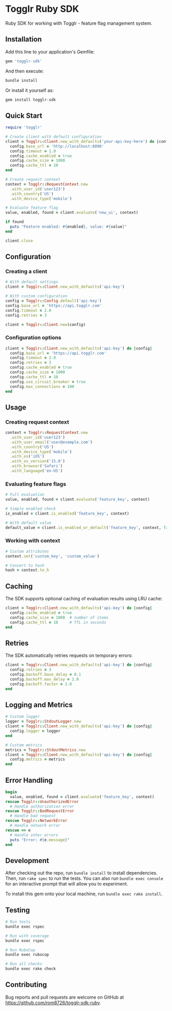# Togglr Ruby SDK

Ruby SDK for working with Togglr - feature flag management system.

## Installation

Add this line to your application's Gemfile:

```ruby
gem 'togglr-sdk'
```

And then execute:

```bash
bundle install
```

Or install it yourself as:

```bash
gem install togglr-sdk
```

## Quick Start

```ruby
require 'togglr'

# Create client with default configuration
client = Togglr::Client.new_with_defaults('your-api-key-here') do |config|
  config.base_url = 'http://localhost:8090'
  config.timeout = 1.0
  config.cache_enabled = true
  config.cache_size = 1000
  config.cache_ttl = 10
end

# Create request context
context = Togglr::RequestContext.new
  .with_user_id('user123')
  .with_country('US')
  .with_device_type('mobile')

# Evaluate feature flag
value, enabled, found = client.evaluate('new_ui', context)

if found
  puts "Feature enabled: #{enabled}, value: #{value}"
end

client.close
```

## Configuration

### Creating a client

```ruby
# With default settings
client = Togglr::Client.new_with_defaults('api-key')

# With custom configuration
config = Togglr::Config.default('api-key')
config.base_url = 'https://api.togglr.com'
config.timeout = 2.0
config.retries = 3

client = Togglr::Client.new(config)
```

### Configuration options

```ruby
client = Togglr::Client.new_with_defaults('api-key') do |config|
  config.base_url = 'https://api.togglr.com'
  config.timeout = 2.0
  config.retries = 3
  config.cache_enabled = true
  config.cache_size = 1000
  config.cache_ttl = 10
  config.use_circuit_breaker = true
  config.max_connections = 100
end
```

## Usage

### Creating request context

```ruby
context = Togglr::RequestContext.new
  .with_user_id('user123')
  .with_user_email('user@example.com')
  .with_country('US')
  .with_device_type('mobile')
  .with_os('iOS')
  .with_os_version('15.0')
  .with_browser('Safari')
  .with_language('en-US')
```

### Evaluating feature flags

```ruby
# Full evaluation
value, enabled, found = client.evaluate('feature_key', context)

# Simple enabled check
is_enabled = client.is_enabled('feature_key', context)

# With default value
default_value = client.is_enabled_or_default('feature_key', context, false)
```

### Working with context

```ruby
# Custom attributes
context.set('custom_key', 'custom_value')

# Convert to hash
hash = context.to_h
```

## Caching

The SDK supports optional caching of evaluation results using LRU cache:

```ruby
client = Togglr::Client.new_with_defaults('api-key') do |config|
  config.cache_enabled = true
  config.cache_size = 1000  # number of items
  config.cache_ttl = 10     # TTL in seconds
end
```

## Retries

The SDK automatically retries requests on temporary errors:

```ruby
client = Togglr::Client.new_with_defaults('api-key') do |config|
  config.retries = 3
  config.backoff.base_delay = 0.1
  config.backoff.max_delay = 2.0
  config.backoff.factor = 2.0
end
```

## Logging and Metrics

```ruby
# Custom logger
logger = Togglr::StdoutLogger.new
client = Togglr::Client.new_with_defaults('api-key') do |config|
  config.logger = logger
end

# Custom metrics
metrics = Togglr::StdoutMetrics.new
client = Togglr::Client.new_with_defaults('api-key') do |config|
  config.metrics = metrics
end
```

## Error Handling

```ruby
begin
  value, enabled, found = client.evaluate('feature_key', context)
rescue Togglr::UnauthorizedError
  # Handle authorization error
rescue Togglr::BadRequestError
  # Handle bad request
rescue Togglr::NetworkError
  # Handle network error
rescue => e
  # Handle other errors
  puts "Error: #{e.message}"
end
```

## Development

After checking out the repo, run `bundle install` to install dependencies. Then, run `rake spec` to run the tests. You can also run `bundle exec console` for an interactive prompt that will allow you to experiment.

To install this gem onto your local machine, run `bundle exec rake install`.

## Testing

```bash
# Run tests
bundle exec rspec

# Run with coverage
bundle exec rspec

# Run RuboCop
bundle exec rubocop

# Run all checks
bundle exec rake check
```

## Contributing

Bug reports and pull requests are welcome on GitHub at https://github.com/rom8726/togglr-sdk-ruby.
